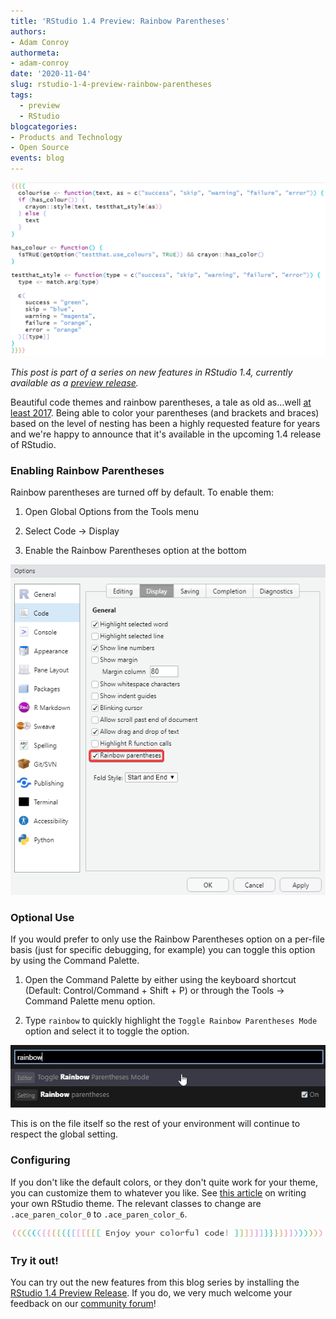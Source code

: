 ```yaml
---
title: 'RStudio 1.4 Preview: Rainbow Parentheses'
authors: 
- Adam Conroy
authormeta: 
- adam-conroy
date: '2020-11-04'
slug: rstudio-1-4-preview-rainbow-parentheses
tags:
  - preview
  - RStudio
blogcategories:
- Products and Technology
- Open Source
events: blog
---
```


![](colorfulHeader.png)

*This post is part of a series on new features in RStudio 1.4, currently available as a [preview release](https://www.rstudio.com/products/rstudio/download/preview/).*

Beautiful code themes and rainbow parentheses, a tale as old as...well [at least 2017](https://github.com/rstudio/rstudio/issues/1888). Being able to color your parentheses (and brackets and braces) based on the level of nesting has been a highly requested feature for years and we're happy to announce that it's available in the upcoming 1.4 release of RStudio.

### Enabling Rainbow Parentheses

Rainbow parentheses are turned off by default. To enable them:

1.  Open Global Options from the Tools menu

2.  Select Code -\> Display

3.  Enable the Rainbow Parentheses option at the bottom

![](rainbowOptions.png)

### Optional Use

If you would prefer to only use the Rainbow Parentheses option on a per-file basis (just for specific debugging, for example) you can toggle this option by using the Command Palette. 

1. Open the Command Palette by either using the keyboard shortcut (Default: Control/Command + Shift + P) or through the Tools -\> Command Palette menu option.

2. Type `rainbow` to quickly highlight the `Toggle Rainbow Parentheses Mode` option and select it to toggle the option.

![](toggleRainbow.png)

This is on the file itself so the rest of your environment will continue to respect the global setting.

### Configuring

If you don't like the default colors, or they don't quite work for your theme, you can customize them to whatever you like. See [this article](https://rstudio.github.io/rstudio-extensions/rstudio-theme-creation.html) on writing your own RStudio theme. The relevant classes to change are `.ace_paren_color_0` to `.ace_paren_color_6`.

![](colorfulCode.png)

### **Try it out!**

You can try out the new features from this blog series by installing the [RStudio 1.4 Preview Release](https://www.rstudio.com/products/rstudio/download/preview/). If you do, we very much welcome your feedback on our [community forum](https://community.rstudio.com/c/rstudio-ide)!
